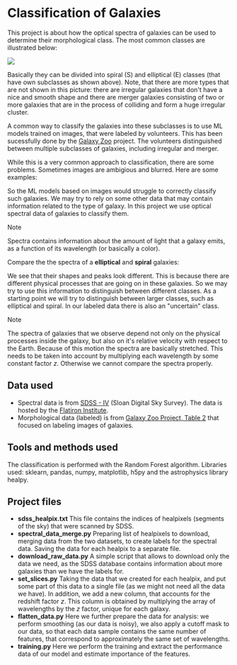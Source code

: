 # Classification of Galaxies
This project is about how the optical spectra of galaxies can be used to determine their morphological class. The most common classes are illustrated below:

![](https://astro.wku.edu/astr106/tuningfork.jpg)

Basically they can be divided into spiral (S) and elliptical (E) classes (that have own subclasses as shown above). Note, that there are more types that are not shown in this picture: there are irregular galaxies that don't have a nice and smooth shape and there are merger galaxies consisting of two or more galaxies that are in the process of colliding and form a huge irregular cluster.  

A common way to classify the galaxies into these subclasses is to use ML models trained on images, that were labeled by volunteers. This has been sucessfully done by the [Galaxy Zoo](https://data.galaxyzoo.org) project. The volunteers distinguished between multiple subclasses of galaxies, including irregular and merger. 

While this is a very common approach to classification, there are some problems. Sometimes images are ambigious and blurred. Here are some examples: 

So the ML models based on images would struggle to correctly classify such galaxies. We may try to rely on some other data that may contain information related to the type of galaxy. In this project we use optical spectral data of galaxies to classify them. 

> [!NOTE]
> Spectra contains information about the amount of light that a galaxy emits, as a function of its wavelength (or basically a color). 

Compare the the spectra of a **elliptical** and **spiral** galaxies: 

We see that their shapes and peaks look different. This is because there are different physical processes that are going on in these galaxies. So we may try to use this information to distinguish between different classes. As a starting point we will try to distinguish between larger classes, such as elliptical and spiral. In our labeled data there is also an "uncertain" class. 

> [!NOTE]
> The spectra of galaxies that we observe depend not only on the physical processes inside the galaxy, but also on it's relative velocity with respect to the Earth. Because of this motion the spectra are basically stretched. This needs to be taken into account by multiplying each wavelength by some constant factor $z$. Otherwise we cannot compare the spectra properly. 
 
## Data used
* Spectral data is from [SDSS - IV](https://www.sdss.org) (Sloan Digital Sky Survey). The data is hosted by the [Flatiron Institute](https://users.flatironinstitute.org/~polymathic/data/MultimodalUniverse/v1/sdss/sdss/).
* Morphological data (labeled) is from [Galaxy Zoo Project, Table 2](https://data.galaxyzoo.org) that focused on labeling images of galaxies. 

## Tools and methods used 

The classification is performed with the Random Forest algorithm. Libraries used: sklearn, pandas, numpy, matplotlib, h5py and the astrophysics library healpy. 

## Project files

* **sdss_healpix.txt** This file contains the indices of healpixels (segments of the sky) that were scanned by SDSS.
* **spectral_data_merge.py** Preparing list of healpixels to download, merging data from the two datasets, to create labels for the spectral data. Saving the data for each healpix to a separate file. 
* **download_raw_data.py** A simple script that allows to download only the data we need, as the SDSS database contains information about more galaxies than we have the labels for.
* **set_slices.py** Taking the data that we created for each healpix, and put some part of this data to a single file (as we might not need all the data we have). In addition, we add a new column, that accounts for the redshift factor $z$.  This column is obtained by multiplying the array of wavelengths by the $z$ factor, unique for each galaxy.  
* **flatten_data.py**  Here we further prepare the data for analysis: we perform smoothing (as our data is noisy), we also apply a cutoff mask to our data, so that each data sample contains the same number of features, that correspond to approximately the same set of wavelengths. 
* **training.py** Here we perform the training and extract the performance data of our model and estimate importance of the features. 

